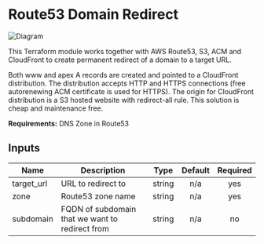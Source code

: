 # Route53 Domain Redirect

![Diagram](domain-redirect-diagram.png)

This Terraform module works together with AWS Route53, S3, ACM and CloudFront to create permanent redirect of a domain to a target URL.

Both www and apex A records are created and pointed to a CloudFront distribution. The distribution accepts HTTP and HTTPS connections (free autorenewing ACM certificate is used for HTTPS). The origin for CloudFront distribution is a S3 hosted website with redirect-all rule. This solution is cheap and maintenance free.

**Requirements:** DNS Zone in Route53

## Inputs

| Name        | Description                                       | Type | Default | Required |
|-------------|---------------------------------------------------|:----:|:-----:|:--------:|
| target\_url | URL to redirect to                                | string | n/a |   yes    |
| zone        | Route53 zone name                                 | string | n/a |   yes    |
| subdomain   | FQDN of subdomain that we want to redirect from   | string | n/a |    no    |

